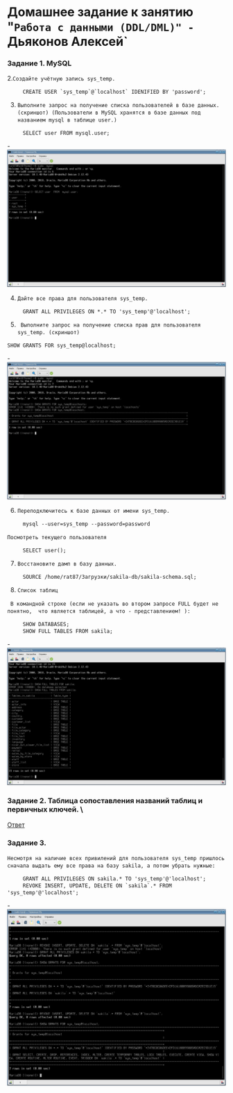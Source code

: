 # Домашнее задание к занятию "`Работа с данными (DDL/DML)" - `Дьяконов Алексей`

### Задание 1. MySQL 

2.`Создайте учётную запись sys_temp.`
```
     CREATE USER `sys_temp`@`localhost` IDENIFIED BY 'password';
```
3. `Выполните запрос на получение списка пользователей в базе данных. (скриншот)
(Пользователи в MySQL хранятся в базе данных под названием mysql в таблице user.)`
```
     SELECT user FROM mysql.user;
```
-![user](./img/1_3.jpg)

4. `Дайте все права для пользователя sys_temp.`
```
     GRANT ALL PRIVILEGES ON *.* TO 'sys_temp'@'localhost';
```

5. ` Выполните запрос на получение списка прав для пользователя sys_temp. (скриншот)`
```
SHOW GRANTS FOR sys_temp@localhost;
```
-![grant](./img/1_5.jpg)

6. `Переподключитесь к базе данных от имени sys_temp.`
```
     mysql --user=sys_temp --password=password
```
`Посмотреть текущего пользователя`
```
     SELECT user();
```

7. `Восстановите дамп в базу данных.`
```
     SOURCE /home/rat87/Загрузки/sakila-db/sakila-schema.sql; 
```
8. `Список таблиц`

` В командной строке (если не указать во втором запросе FULL будет не понятно, 
что является таблицей, а что - представлением! ):`
```
     SHOW DATABASES;
     SHOW FULL TABLES FROM sakila;
```
-![grant](./img/1_8.jpg)

  ### Задание 2.  Таблица сопоставления названий таблиц  и первичных ключей.  \

  [Ответ](./files/hw-12-02.xlsx)

  ### Задание 3.

  `Несмотря на наличие всех привилений для пользователя sys_temp пришлось сначала выдать ему
  все права на базу sakila, а потом убрать нужные:`

```
     GRANT ALL PRIVILEGES ON sakila.* TO 'sys_temp'@'localhost';
     REVOKE INSERT, UPDATE, DELETE ON `sakila`.* FROM 'sys_temp'@'localhost';
```
-![3](./img/3.jpg)
     